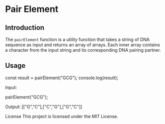 # Pair Element

## Introduction

The `pairElement` function is a utility function that takes a string of DNA sequence as input and returns an array of arrays. Each inner array contains a character from the input string and its corresponding DNA pairing partner.

## Usage


const result = pairElement("GCG");
console.log(result);

Input:

pairElement("GCG");

Output:
[["G","C"],["C","G"],["G","C"]]

License
This project is licensed under the MIT License.








